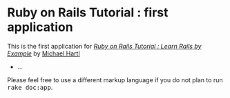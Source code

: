 # Ruby on Rails Tutorial : first application

This is the first application for [*Ruby on Rails Tutorial : Learn Rails by Example*](http://railstutorial.org) by [Michael Hartl](http://michaelhartl.com)






















* ...


Please feel free to use a different markup language if you do not plan to run
<tt>rake doc:app</tt>.
